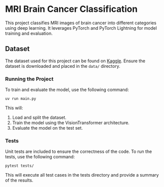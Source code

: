 # MRI Brain Cancer Classification

This project classifies MRI images of brain cancer into different categories using deep learning. It leverages PyTorch and PyTorch Lightning for model training and evaluation.

## Dataset

The dataset used for this project can be found on [Kaggle](https://www.kaggle.com/datasets/orvile/brain-cancer-mri-dataset/data). Ensure the dataset is downloaded and placed in the `data/` directory.

### Running the Project
To train and evaluate the model, use the following command:

`uv run main.py`

This will:

1. Load and split the dataset.
2. Train the model using the VisionTransformer architecture.
3. Evaluate the model on the test set.

### Tests
Unit tests are included to ensure the correctness of the code. To run the tests, use the following command:

`pytest tests/`  

This will execute all test cases in the tests directory and provide a summary of the results.
